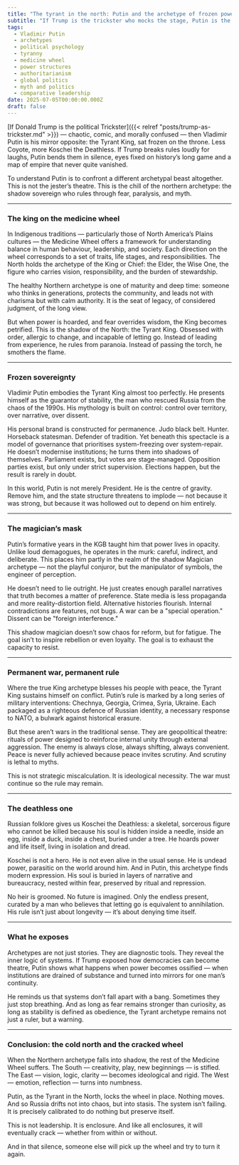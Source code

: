 ```yaml
---
title: "The tyrant in the north: Putin and the archetype of frozen power"
subtitle: "If Trump is the trickster who mocks the stage, Putin is the king who freezes it. Archetypal profiling in global politics, part two."
tags:
  - Vladimir Putin
  - archetypes
  - political psychology
  - tyranny
  - medicine wheel
  - power structures
  - authoritarianism
  - global politics
  - myth and politics
  - comparative leadership
date: 2025-07-05T00:00:00.000Z
draft: false
---
```


[If Donald Trump is the political Trickster]({{< relref "posts/trump-as-trickster.md" >}}) — chaotic, comic, and morally confused — then Vladimir Putin is his mirror opposite: the Tyrant King, sat frozen on the throne. Less Coyote, more Koschei the Deathless. If Trump breaks rules loudly for laughs, Putin bends them in silence, eyes fixed on history’s long game and a map of empire that never quite vanished.

To understand Putin is to confront a different archetypal beast altogether. This is not the jester’s theatre. This is the chill of the northern archetype: the shadow sovereign who rules through fear, paralysis, and myth.

---

### The king on the medicine wheel

In Indigenous traditions — particularly those of North America’s Plains cultures — the Medicine Wheel offers a framework for understanding balance in human behaviour, leadership, and society. Each direction on the wheel corresponds to a set of traits, life stages, and responsibilities. The North holds the archetype of the King or Chief: the Elder, the Wise One, the figure who carries vision, responsibility, and the burden of stewardship.

The healthy Northern archetype is one of maturity and deep time: someone who thinks in generations, protects the community, and leads not with charisma but with calm authority. It is the seat of legacy, of considered judgment, of the long view.

But when power is hoarded, and fear overrides wisdom, the King becomes petrified. This is the shadow of the North: the Tyrant King. Obsessed with order, allergic to change, and incapable of letting go. Instead of leading from experience, he rules from paranoia. Instead of passing the torch, he smothers the flame.

---

### Frozen sovereignty

Vladimir Putin embodies the Tyrant King almost too perfectly. He presents himself as the guarantor of stability, the man who rescued Russia from the chaos of the 1990s. His mythology is built on control: control over territory, over narrative, over dissent.

His personal brand is constructed for permanence. Judo black belt. Hunter. Horseback statesman. Defender of tradition. Yet beneath this spectacle is a model of governance that prioritises system-freezing over system-repair. He doesn’t modernise institutions; he turns them into shadows of themselves. Parliament exists, but votes are stage-managed. Opposition parties exist, but only under strict supervision. Elections happen, but the result is rarely in doubt.

In this world, Putin is not merely President. He is the centre of gravity. Remove him, and the state structure threatens to implode — not because it was strong, but because it was hollowed out to depend on him entirely.

---

### The magician’s mask

Putin’s formative years in the KGB taught him that power lives in opacity. Unlike loud demagogues, he operates in the murk: careful, indirect, and deliberate. This places him partly in the realm of the shadow Magician archetype — not the playful conjuror, but the manipulator of symbols, the engineer of perception.

He doesn’t need to lie outright. He just creates enough parallel narratives that truth becomes a matter of preference. State media is less propaganda and more reality-distortion field. Alternative histories flourish. Internal contradictions are features, not bugs. A war can be a "special operation." Dissent can be "foreign interference."

This shadow magician doesn’t sow chaos for reform, but for fatigue. The goal isn’t to inspire rebellion or even loyalty. The goal is to exhaust the capacity to resist.

---

### Permanent war, permanent rule

Where the true King archetype blesses his people with peace, the Tyrant King sustains himself on conflict. Putin’s rule is marked by a long series of military interventions: Chechnya, Georgia, Crimea, Syria, Ukraine. Each packaged as a righteous defence of Russian identity, a necessary response to NATO, a bulwark against historical erasure.

But these aren’t wars in the traditional sense. They are geopolitical theatre: rituals of power designed to reinforce internal unity through external aggression. The enemy is always close, always shifting, always convenient. Peace is never fully achieved because peace invites scrutiny. And scrutiny is lethal to myths.

This is not strategic miscalculation. It is ideological necessity. The war must continue so the rule may remain.

---

### The deathless one

Russian folklore gives us Koschei the Deathless: a skeletal, sorcerous figure who cannot be killed because his soul is hidden inside a needle, inside an egg, inside a duck, inside a chest, buried under a tree. He hoards power and life itself, living in isolation and dread.

Koschei is not a hero. He is not even alive in the usual sense. He is undead power, parasitic on the world around him. And in Putin, this archetype finds modern expression. His soul is buried in layers of narrative and bureaucracy, nested within fear, preserved by ritual and repression.

No heir is groomed. No future is imagined. Only the endless present, curated by a man who believes that letting go is equivalent to annihilation. His rule isn’t just about longevity — it’s about denying time itself.

---

### What he exposes

Archetypes are not just stories. They are diagnostic tools. They reveal the inner logic of systems. If Trump exposed how democracies can become theatre, Putin shows what happens when power becomes ossified — when institutions are drained of substance and turned into mirrors for one man’s continuity.

He reminds us that systems don’t fall apart with a bang. Sometimes they just stop breathing. And as long as fear remains stronger than curiosity, as long as stability is defined as obedience, the Tyrant archetype remains not just a ruler, but a warning.

---

### Conclusion: the cold north and the cracked wheel

When the Northern archetype falls into shadow, the rest of the Medicine Wheel suffers. The South — creativity, play, new beginnings — is stifled. The East — vision, logic, clarity — becomes ideological and rigid. The West — emotion, reflection — turns into numbness.

Putin, as the Tyrant in the North, locks the wheel in place. Nothing moves. And so Russia drifts not into chaos, but into stasis. The system isn’t failing. It is precisely calibrated to do nothing but preserve itself.

This is not leadership. It is enclosure. And like all enclosures, it will eventually crack — whether from within or without.

And in that silence, someone else will pick up the wheel and try to turn it again.
